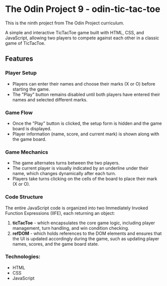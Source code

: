 # The Odin Project 9 - odin-tic-tac-toe

This is the ninth project from The Odin Project curriculum.

A simple and interactive TicTacToe game built with HTML, CSS, and JavaScript, allowing two players to compete against each other in a classic game of TicTacToe.

## Features

### Player Setup

- Players can enter their names and choose their marks (X or O) before starting the game.
- The "Play" button remains disabled until both players have entered their names and selected different marks.

### Game Flow

- Once the "Play" button is clicked, the setup form is hidden and the game board is displayed.
- Player information (name, score, and current mark) is shown along with the game board.

### Game Mechanics

- The game alternates turns between the two players.
- The current player is visually indicated by an underline under their name, which changes dynamically after each turn.
- Players take turns clicking on the cells of the board to place their mark (X or O).

### Code Structure

The entire JavaScript code is organized into two Immediately Invoked Function Expressions (IIFE), each returning an object:

1. **ticTacToe** - which encapsulates the core game logic, including player management, turn handling, and win condition checking.
2. **refDOM** - which holds references to the DOM elements and ensures that the UI is updated accordingly during the game, such as updating player names, scores, and the game board state.

### Technologies:

- HTML
- CSS
- JavaScript
